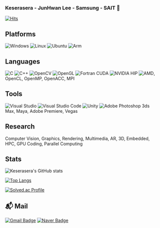 ### Keserasera - JunHwan Lee - Samsung - SAIT 🌱

[![Hits](https://hits.seeyoufarm.com/api/count/incr/badge.svg?url=https%3A%2F%2Fgithub.com%2FKeserasera&count_bg=%2379C83D&title_bg=%23555555&icon=&icon_color=%23E7E7E7&title=hits&edge_flat=false)](https://hits.seeyoufarm.com)

## Platforms
![Windows](https://img.shields.io/badge/Windows-0078D6.svg?&style=plastic&logo=Windows&logoColor=white)
![Linux](https://img.shields.io/badge/Linux-FCC624.svg?&style=plastic&logo=Linux&logoColor=white)
![Ubuntu](https://img.shields.io/badge/Ubuntu-E95420.svg?&style=plastic&logo=Ubuntu&logoColor=white)
![Arm](https://img.shields.io/badge/Arm-0091BD.svg?&style=plastic&logo=Arm&logoColor=white)

## Languages
![C](https://img.shields.io/badge/C-A8B9CC.svg?&style=plastic&logo=C&logoColor=white)
![C++](https://img.shields.io/badge/C++-00599C.svg?&style=plastic&logo=C++&logoColor=white)
![OpenCV](https://img.shields.io/badge/OpenCV-5C3EE8.svg?&style=plastic&logo=OpenCV&logoColor=white)
![OpenGL](https://img.shields.io/badge/OpenGL-5586A4.svg?&style=plastic&logo=OpenGL&logoColor=white)
![Fortran](https://img.shields.io/badge/Fortran-734F96.svg?&style=plastic&logo=Fortran&logoColor=white)
 CUDA ![NVIDIA](https://img.shields.io/badge/NVIDIA-76B900.svg?&style=plastic&logo=NVIDIA&logoColor=white)
 HIP ![AMD](https://img.shields.io/badge/AMD-ED1C24.svg?&style=plastic&logo=AMD&logoColor=white), OpenCL, OpenMP, OpenACC, MPI

## Tools
![Visual Studio](https://img.shields.io/badge/Visual%20Studio-5C2D91.svg?&style=plastic&logo=Visual%20Studio&logoColor=white)
![Visual Studio Code](https://img.shields.io/badge/Visual%20Studio%20Code-007ACC.svg?&style=plastic&logo=Visual%20Studio%20Code&logoColor=white)
![Unity](https://img.shields.io/badge/Unity-FFFFFF.svg?&style=plastic&logo=Unity&logoColor=white)
![Adobe Photoshop](https://img.shields.io/badge/Adobe%20Photoshop-31A8FF.svg?&style=plastic&logo=Adobe%20Photoshop&logoColor=white)
3ds Max, Maya, Adobe Premiere, Vegas

## Research
Computer Vision, Graphics, Rendering, Multimedia, AR, 3D, Embedded, HPC, GPU Coding, Parallel Computing

## Stats
![Keserasera's GitHub stats](https://github-readme-stats.vercel.app/api?username=Keserasera&show_icons=true&theme=tokyonight)

[![Top Langs](https://github-readme-stats.vercel.app/api/top-langs/?username=Keserasera&theme=tokyonight)](https://github.com/anuraghazra/github-readme-stats)

[![Solved.ac Profile](http://mazassumnida.wtf/api/v2/generate_badge?boj=tarje3)](https://solved.ac/tarje3/)


## :mailbox_with_mail: Mail

[![Gmail Badge](https://img.shields.io/badge/Gmail-d14836?style=flat-square&logo=Gmail&logoColor=white&link=mailto:tarje3@gmail.com)](mailto:tarje3@gmail.com)
[![Naver Badge](https://img.shields.io/badge/Naver-03C75A?style=flat-square&logo=Naver&logoColor=white&link=mailto:tarje3@naver.com)](mailto:tarje3@naver.com)






<!--
**Keserasera/Keserasera** is a ✨ _special_ ✨ repository because its `README.md` (this file) appears on your GitHub profile.

Here are some ideas to get you started:

- 🔭 I’m currently working on ...
- 🌱 I’m currently learning ...
- 👯 I’m looking to collaborate on ...
- 🤔 I’m looking for help with ...
- 💬 Ask me about ...
- 📫 How to reach me: ...
- 😄 Pronouns: ...
- ⚡ Fun fact: ...
-->
